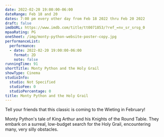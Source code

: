 ```yaml
---
date: 2022-02-20 19:00:00-06:00
dateRange: Feb 18 and 20
dates: 7:00 pm every other day from Feb 18 2022 thru Feb 20 2022
draft: false
imdbURL: https://www.imdb.com/title/tt0071853/?ref_=nv_sr_srsg_0
mpaaRating: PG
oneSheet: /img/monty-python-website-poster-copy.jpg
performanceList:
  performance:
  - date: 2022-02-20 19:00:00-06:00
    format: 2D
    note: false
runningTime: 91
shortTitle: Monty Python and the Holy Grail
showType: Cinema
studioInfo:
  studio: Not Specified
  studioFee: 0
  studioPercentage: 0
title: Monty Python and the Holy Grail
---
```


Tell your friends that this classic is coming to the Wieting in February!

Monty Python's tale of King Arthur and his Knights of the Round Table. They embark on a surreal, low-budget search for the Holy Grail, encountering many, very silly obstacles.
